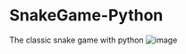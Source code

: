 # SnakeGame-Python
The classic snake game with python
![image](https://user-images.githubusercontent.com/94749392/235419377-2553c5e7-8158-4e24-affb-c9d14bfceeb4.png)
